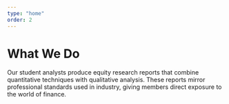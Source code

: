 ```yaml
---
type: "home"
order: 2
---
```


# What We Do

Our student analysts produce equity research reports that combine quantitative techniques with qualitative analysis. These reports mirror professional standards used in industry, giving members direct exposure to the world of finance.
